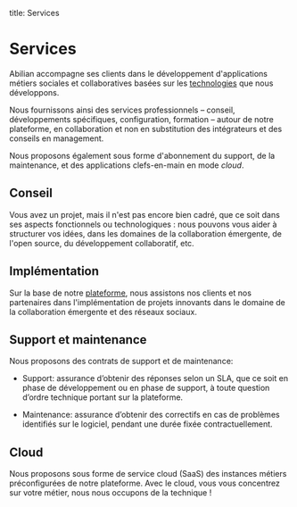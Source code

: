 title: Services

# Services

Abilian accompagne ses clients dans le développement d'applications métiers sociales et collaboratives basées sur les [technologies](/fr/technologies/) que nous développons.

Nous fournissons ainsi des services professionnels – conseil, développements spécifiques, configuration, formation – autour de notre plateforme, en collaboration et non en substitution des intégrateurs et des conseils en management.

Nous proposons également sous forme d'abonnement du support, de la maintenance, et des applications clefs-en-main en mode *cloud*.

## Conseil

Vous avez un projet, mais il n'est pas encore bien cadré, que ce soit dans ses aspects fonctionnels ou technologiques : nous pouvons vous aider à structurer vos idées, dans les domaines de la collaboration émergente, de l'open source, du développement collaboratif, etc.

## Implémentation

Sur la base de notre [plateforme](/fr/technologies/), nous assistons nos clients et nos partenaires dans l'implémentation de projets innovants dans le domaine de la collaboration émergente et des réseaux sociaux.

## Support et maintenance

Nous proposons des contrats de support et de maintenance:

- Support: assurance d’obtenir des réponses selon un SLA, que ce soit en phase de développement ou en phase de support, à toute question d’ordre technique portant sur la plateforme.

- Maintenance: assurance d’obtenir des correctifs en cas de problèmes identifiés sur le logiciel, pendant une durée fixée contractuellement.

## Cloud

Nous proposons sous forme de service cloud (SaaS) des instances métiers préconfigurées de notre plateforme. Avec le cloud, vous vous concentrez sur votre métier, nous nous occupons de la technique !
